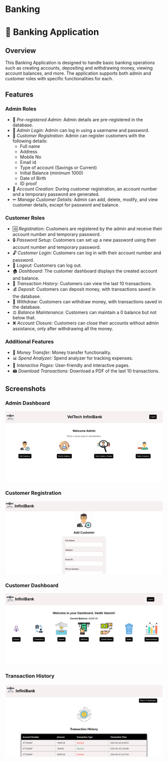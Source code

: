 # Banking
# 🏦 Banking Application

## Overview
This Banking Application is designed to handle basic banking operations such as creating accounts, depositing and withdrawing money, viewing account balances, and more. The application supports both admin and customer roles with specific functionalities for each.

## Features

### Admin Roles
- 🔐 *Pre-registered Admin:* Admin details are pre-registered in the database.
- 🔑 *Admin Login:* Admin can log in using a username and password.
- 📝 *Customer Registration:* Admin can register customers with the following details:
  - Full name
  - Address
  - Mobile No
  - Email id
  - Type of account (Savings or Current)
  - Initial Balance (minimum 1000)
  - Date of Birth
  - ID proof
- 🔄 *Account Creation:* During customer registration, an account number and a temporary password are generated.
- ✏ *Manage Customer Details:* Admin can add, delete, modify, and view customer details, except for password and balance.

### Customer Roles
- 🆔 *Registration:* Customers are registered by the admin and receive their account number and temporary password.
- 🔒 *Password Setup:* Customers can set up a new password using their account number and temporary password.
- 🔓 *Customer Login:* Customers can log in with their account number and password.
- 🚪 *Logout:* Customers can log out.
- 🏠 *Dashboard:* The customer dashboard displays the created account and balance.
- 📜 *Transaction History:* Customers can view the last 10 transactions.
- 💰 *Deposit:* Customers can deposit money, with transactions saved in the database.
- 🏦 *Withdraw:* Customers can withdraw money, with transactions saved in the database.
- ⚖ *Balance Maintenance:* Customers can maintain a 0 balance but not below that.
- ❌ *Account Closure:* Customers can close their accounts without admin assistance, only after withdrawing all the money.

### Additional Features
- 💸 *Money Transfer:* Money transfer functionality.
- 📊 *Spend Analyzer:* Spend analyzer for tracking expenses.
- 🌟 *Interactive Pages:* User-friendly and interactive pages.
- 🖨 *Download Transactions:* Download a PDF of the last 10 transactions.

## Screenshots

### Admin Dashboard
![Admin Dashboard](images/admin_dashboard.png)

### Customer Registration
![Customer Registration](images/customer_registration.png)

### Customer Dashboard
![Customer Dashboard](images/customer_dashboard.png)

### Transaction History
![Transaction History](images/transaction_history.png)
